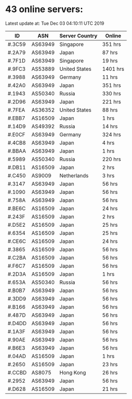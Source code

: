 # 43 online servers:

Latest update at: Tue Dec 03 04:10:11 UTC 2019

| ID | ASN | Server Country | Online |
| -- | --- | -------------- | ------ |
| #.3C59 | AS63949 | Singapore | 351 hrs |
| #.2A79 | AS63949 | Japan | 87 hrs |
| #.7F1D | AS63949 | Singapore | 19 hrs |
| #.9FC3 | AS53889 | United States | 1401 hrs |
| #.3988 | AS63949 | Germany | 11 hrs |
| #.42A0 | AS63949 | Japan | 351 hrs |
| #.1943 | AS50340 | Russia | 330 hrs |
| #.2D96 | AS63949 | Japan | 221 hrs |
| #.7FEA | AS36352 | United States | 88 hrs |
| #.EBB7 | AS16509 | Japan | 1 hrs |
| #.14D9 | AS49392 | Russia | 14 hrs |
| #.E0CF | AS63949 | Germany | 324 hrs |
| #.4CB8 | AS63949 | Japan | 4 hrs |
| #.BBAA | AS63949 | Japan | 1 hrs |
| #.5989 | AS50340 | Russia | 220 hrs |
| #.DB11 | AS16509 | Japan | 2 hrs |
| #.C450 | AS9009 | Netherlands | 3 hrs |
| #.3147 | AS63949 | Japan | 56 hrs |
| #.1090 | AS63949 | Japan | 56 hrs |
| #.758A | AS63949 | Japan | 56 hrs |
| #.BE6C | AS16509 | Japan | 24 hrs |
| #.243F | AS16509 | Japan | 2 hrs |
| #.D5E2 | AS16509 | Japan | 25 hrs |
| #.6354 | AS16509 | Japan | 25 hrs |
| #.CE6C | AS16509 | Japan | 24 hrs |
| #.3865 | AS16509 | Japan | 56 hrs |
| #.C2BA | AS16509 | Japan | 56 hrs |
| #.F6C7 | AS16509 | Japan | 56 hrs |
| #.2D3A | AS16509 | Japan | 1 hrs |
| #.653A | AS50340 | Russia | 56 hrs |
| #.B0B7 | AS63949 | Japan | 56 hrs |
| #.3DD9 | AS63949 | Japan | 56 hrs |
| #.B166 | AS63949 | Japan | 56 hrs |
| #.487D | AS63949 | Japan | 56 hrs |
| #.D4DD | AS63949 | Japan | 56 hrs |
| #.1A3F | AS63949 | Japan | 56 hrs |
| #.90AE | AS63949 | Japan | 56 hrs |
| #.B6E3 | AS63949 | Japan | 56 hrs |
| #.04AD | AS16509 | Japan | 1 hrs |
| #.2650 | AS16509 | Japan | 23 hrs |
| #.CCBD | AS8075 | Hong Kong | 26 hrs |
| #.2952 | AS63949 | Japan | 56 hrs |
| #.D628 | AS16509 | Japan | 21 hrs |

